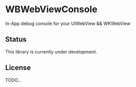 # WBWebViewConsole

In-App debug console for your UIWebView && WKWebView

## Status

This library is currently under development.

## License

TODO...
